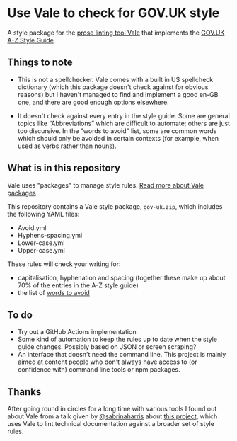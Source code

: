 # Use Vale to check for GOV.UK style
A style package for the [prose linting tool Vale](https://vale.sh/) that implements the [GOV.UK A-Z Style Guide](https://www.gov.uk/guidance/style-guide/a-to-z-of-gov-uk-style).

## Things to note

- This is not a spellchecker. Vale comes with a built in US spellcheck dictionary (which this package doesn't check against for obvious reasons) but I haven't managed to find and implement a good en-GB one, and there are good enough options elsewhere.
  
- It doesn't check against every entry in the style guide. Some are general topics like “Abbreviations” which are difficult to automate; others are just too discursive. In the "words to avoid" list, some are common words which should only be avoided in certain contexts (for example, when used as verbs rather than nouns).

## What is in this repository
Vale uses "packages" to manage style rules. [Read more about Vale packages](https://vale.sh/docs/topics/packages/)

This repository contains a Vale style package, `gov-uk.zip`, which includes the following YAML files: 

- Avoid.yml
- Hyphens-spacing.yml
- Lower-case.yml
- Upper-case.yml

These rules will check your writing for:
- capitalisation, hyphenation and spacing (together these make up about 70% of the entries in the A-Z style guide)
- the list of [words to avoid](https://www.gov.uk/guidance/style-guide/a-to-z-of-gov-uk-style#words-to-avoid) 

## To do
* Try out a GitHub Actions implementation
* Some kind of automation to keep the rules up to date when the style guide changes. Possibly based on JSON or screen scraping?
* An interface that doesn't need the command line. This project is mainly aimed at content people who don't always have access to (or confidence with) command line tools or npm packages.


## Thanks
After going round in circles for a long time with various tools I found out about Vale from a talk given by [@sabrinaharris](https://github.com/sabrinaharris) about [this project](https://github.com/sabrinaharris/linting-prototype), which uses Vale to lint technical documentation against a broader set of style rules.
